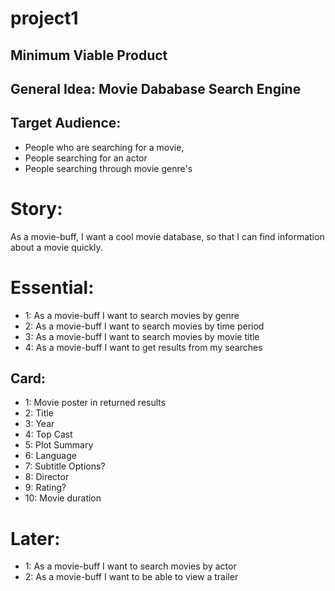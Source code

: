 # project1
## Minimum Viable Product

## General Idea: Movie Dababase Search Engine

## Target Audience:
* People who are searching for a movie, 
* People searching for an actor
* People searching through movie genre's

# Story: 
As a movie-buff, I want a cool movie database, so that I can
find information about a movie quickly.

# Essential:
* 1: As a movie-buff I want to search movies by genre
* 2: As a movie-buff I want to search movies by time period
* 3: As a movie-buff I want to search movies by movie title
* 4: As a movie-buff I want to get results from my searches

## Card:
* 1: Movie poster in returned results
* 2: Title
* 3: Year
* 4: Top Cast
* 5: Plot Summary
* 6: Language
* 7: Subtitle Options?
* 8: Director
* 9: Rating?
* 10: Movie duration


# Later: 
* 1: As a movie-buff I want to search movies by actor
* 2: As a movie-buff I want to be able to view a trailer 

